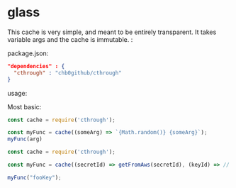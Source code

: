 # glass
This cache is very simple, and meant to be entirely transparent. It takes variable args and the cache is immutable. :

package.json:
```json
"dependencies" : {
  "cthrough" : "chb0github/cthrough"
}
```
usage:

Most basic:
```javascript
const cache = require('cthrough');

const myFunc = cache((someArg) => `{Math.random()} {someArg}`);
myFunc(arg)
```

```javascript
const cache = require('cthrough');

const myFunc = cache((secretId) => getFromAws(secretId), (keyId) => // return true on expired key);

myFunc("fooKey");
```



